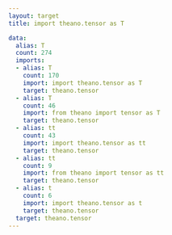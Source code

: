 ```yaml
---
layout: target
title: import theano.tensor as T

data:
  alias: T
  count: 274
  imports:
  - alias: T
    count: 170
    import: import theano.tensor as T
    target: theano.tensor
  - alias: T
    count: 46
    import: from theano import tensor as T
    target: theano.tensor
  - alias: tt
    count: 43
    import: import theano.tensor as tt
    target: theano.tensor
  - alias: tt
    count: 9
    import: from theano import tensor as tt
    target: theano.tensor
  - alias: t
    count: 6
    import: import theano.tensor as t
    target: theano.tensor
  target: theano.tensor
---
```

